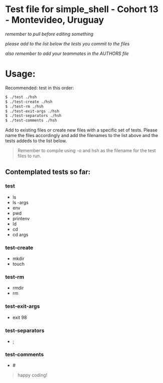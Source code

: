 # Test file for simple_shell - Cohort 13 - Montevideo, Uruguay
*remember to pull before editing something*

*please add to the list below the tests you commit to the files*

*also remember to add your teammates in the AUTHORS file*

# Usage: 
Recommended: test in this order:
``` sh
$ ./test ./hsh
$ ./test-create ./hsh
$ ./test-rm ./hsh
$ ./test-exit-args ./hsh
$ ./test-separators ./hsh
$ ./test-comments ./hsh
```
Add to existing files or create new files with a specific set of tests. Please name the files accordingly and add the filenames to the list above and the tests addeds to the list below.

> Remember to compile using -o and hsh as the filename for the test files to run. 

## Contemplated tests so far:
### test
- ls
- ls -args
- env
- pwd
- printenv
- ld
- cd
- cd args

### test-create
- mkdir
- touch

### test-rm
- rmdir
- rm

### test-exit-args
 - exit 98

### test-separators
- ;

### test-comments
- \#

> happy coding!
